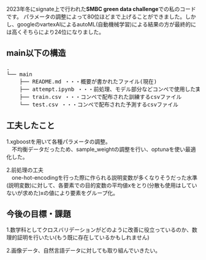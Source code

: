 2023年冬にsignate上で行われた**SMBC green data challenge**での私のコードです。
パラメータの調整によって80位ほどまで上げることができました。しかし、googleのvartexAIによるautoML(自動機械学習)による結果の方が最終的には高くそちらにより24位になりました。

## main以下の構造
<pre>
.
└── main
    ├── README.md ・・・概要が書かれたファイル(現在)  
    ├── attempt.ipynb ・・・前処理、モデル部分などコンペで使用した実際のファイル  
    ├── train.csv ・・・コンペで配布された訓練するcsvファイル  
    └── test.csv ・・・コンペで配布された予測するcsvファイル  
</pre>

## 工夫したこと

1.xgboostを用いて各種パラメータの調整。  
　不均衡データだったため、sample_weightの調整を行い、optunaを使い最適化した。
 
2.前処理の工夫  
　one-hot-encodingを行った際に作られる説明変数が多くなりそうだった水準(説明変数)に対して、各要素での目的変数の平均値xをとり(分散も使用はしていないが求めた)xの値により要素をグループ化。

## 今後の目標・課題

1.数学科としてクロスバリデーションがどのように改善に役立っているのか、数理的証明を行いたい(もう既に存在しているかもしれません)  

2.画像データ、自然言語データに対しても取り組んでいきたい。
